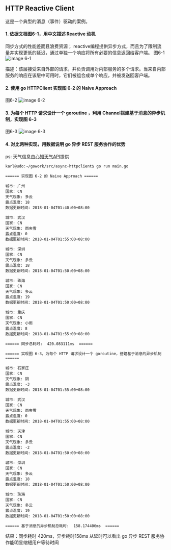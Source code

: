 ## HTTP Reactive Client 
这是一个典型的消息（事件）驱动的案例。

#### 1. 依据文档图6-1，用中文描述 Reactive 动机

同步方式的性能差而且浪费资源；
reactive编程提供异步方式，而且为了限制流量并实现更低的延迟，通过单独一个响应将所有必要的信息返回给客户端。
图6-1
![image 6-1](https://github.com/karl-jm-huang/golang-learning/blob/master/async-httpclient/images/6-1.png)

描述：该层接受来自外部的请求，并负责调用对内部服务的多个请求。当来自内部服务的响应在该层中可用时，它们被组合成单个响应，并被发送回客户端。

#### 2. 使用 go HTTPClient 实现图 6-2 的 Naive Approach
图6-2
![image 6-2](https://github.com/karl-jm-huang/golang-learning/blob/master/async-httpclient/images/6-2.png)

#### 3. 为每个 HTTP 请求设计一个 goroutine ，利用 Channel搭建基于消息的异步机制，实现图 6-3
图6-3
![image 6-3](https://github.com/karl-jm-huang/golang-learning/blob/master/async-httpclient/images/6-3.png)

#### 4. 对比两种实现，用数据说明 go 异步 REST 服务协作的优势
ps: 天气信息由[心知天气API](https://www.seniverse.com/)提供
```
karl@udo:~/gowork/src/async-httpclient$ go run main.go

====== 实现图 6-2 的 Naive Approach ======

城市: 广州
国家: CN
天气现象: 多云
露点温度: 18
数据更新时间: 2018-01-04T01:40:00+08:00

城市: 武汉
国家: CN
天气现象: 雨夹雪
露点温度: 0
数据更新时间: 2018-01-04T01:55:00+08:00

城市: 深圳
国家: CN
天气现象: 多云
露点温度: 18
数据更新时间: 2018-01-04T01:50:00+08:00

城市: 珠海
国家: CN
天气现象: 多云
露点温度: 19
数据更新时间: 2018-01-04T01:50:00+08:00

城市: 重庆
国家: CN
天气现象: 小雨
露点温度: 8
数据更新时间: 2018-01-04T01:55:00+08:00

====== 同步总耗时:  420.083111ms  ======

====== 实现图 6-3，为每个 HTTP 请求设计一个 goroutine，搭建基于消息的异步机制 ======

城市: 石家庄
国家: CN
天气现象: 阴
露点温度: -3
数据更新时间: 2018-01-04T01:55:00+08:00

城市: 武汉
国家: CN
天气现象: 雨夹雪
露点温度: 0
数据更新时间: 2018-01-04T01:55:00+08:00

城市: 天津
国家: CN
天气现象: 多云
露点温度: -2
数据更新时间: 2018-01-04T01:50:00+08:00

城市: 深圳
国家: CN
天气现象: 多云
露点温度: 18
数据更新时间: 2018-01-04T01:50:00+08:00

城市: 珠海
国家: CN
天气现象: 多云
露点温度: 19
数据更新时间: 2018-01-04T01:50:00+08:00

====== 基于消息的异步机制总耗时:  158.174406ms  ======
```

结果：同步耗时 420ms，异步耗时158ms
从延时可以看出 go 异步 REST 服务协作能明显缩短用户等待时间

